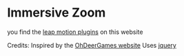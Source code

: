 # Immersive Zoom

you find the [leap motion plugins](https://developer.leapmotion.com/gallery/tags/javascript "Plugin Leap Motion") on this website

Credits:
Inspired by
the [OhDeerGames website](http://ohdeergames.com "OhDeerGames")
Uses [jquery](http://jquery.com/ "jquery")
